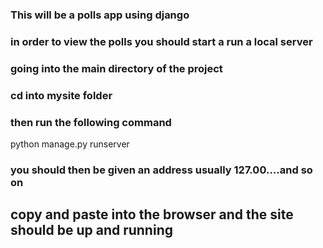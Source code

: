 ### This will be a polls app using django


### in order to view the polls you should start a run a local server
### going into the main directory of the project 
### cd into mysite folder
### then run the following command 
python manage.py runserver
### you should then be given an address usually 127.00....and so on
## copy and paste into the browser and the site should be up and running  
